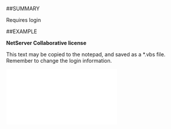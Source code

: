

##SUMMARY

Requires login


##EXAMPLE

**NetServer Collaborative license**

This text may be copied to the notepad, and saved as a *.vbs file. Remember to change the login information.

![](../../Examples/vbs/SOSettings.NetServerCollaborativeLicense.vbs.txt)





